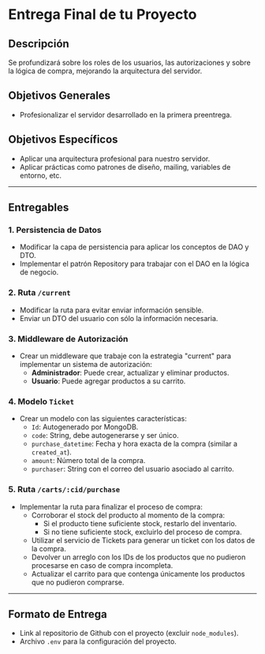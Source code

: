 # Entrega Final de tu Proyecto

## Descripción

Se profundizará sobre los roles de los usuarios, las autorizaciones y sobre la lógica de compra, mejorando la arquitectura del servidor.

## Objetivos Generales

- Profesionalizar el servidor desarrollado en la primera preentrega.

## Objetivos Específicos

- Aplicar una arquitectura profesional para nuestro servidor.
- Aplicar prácticas como patrones de diseño, mailing, variables de entorno, etc.

---

## Entregables

### 1. Persistencia de Datos
- Modificar la capa de persistencia para aplicar los conceptos de DAO y DTO.
- Implementar el patrón Repository para trabajar con el DAO en la lógica de negocio.

### 2. Ruta `/current`
- Modificar la ruta para evitar enviar información sensible.
- Enviar un DTO del usuario con sólo la información necesaria.

### 3. Middleware de Autorización
- Crear un middleware que trabaje con la estrategia "current" para implementar un sistema de autorización:
  - **Administrador**: Puede crear, actualizar y eliminar productos.
  - **Usuario**: Puede agregar productos a su carrito.

### 4. Modelo `Ticket`
- Crear un modelo con las siguientes características:
  - `Id`: Autogenerado por MongoDB.
  - `code`: String, debe autogenerarse y ser único.
  - `purchase_datetime`: Fecha y hora exacta de la compra (similar a `created_at`).
  - `amount`: Número total de la compra.
  - `purchaser`: String con el correo del usuario asociado al carrito.

### 5. Ruta `/carts/:cid/purchase`
- Implementar la ruta para finalizar el proceso de compra:
  - Corroborar el stock del producto al momento de la compra:
    - Si el producto tiene suficiente stock, restarlo del inventario.
    - Si no tiene suficiente stock, excluirlo del proceso de compra.
  - Utilizar el servicio de Tickets para generar un ticket con los datos de la compra.
  - Devolver un arreglo con los IDs de los productos que no pudieron procesarse en caso de compra incompleta.
  - Actualizar el carrito para que contenga únicamente los productos que no pudieron comprarse.

---

## Formato de Entrega

- Link al repositorio de Github con el proyecto (excluir `node_modules`).
- Archivo `.env` para la configuración del proyecto.